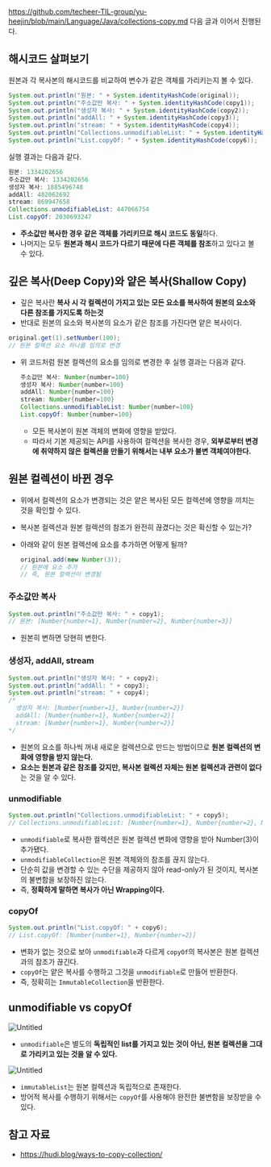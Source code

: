 https://github.com/techeer-TIL-group/yu-heejin/blob/main/Language/Java/collections-copy.md 다음 글과 이어서 진행된다.

## 해시코드 살펴보기

원본과 각 복사본의 해시코드를 비교하여 변수가 같은 객체를 가리키는지 볼 수 있다.

```java
System.out.println("원본: " + System.identityHashCode(original));
System.out.println("주소값만 복사: " + System.identityHashCode(copy1));
System.out.println("생성자 복사: " + System.identityHashCode(copy2));
System.out.println("addAll: " + System.identityHashCode(copy3));
System.out.println("stream: " + System.identityHashCode(copy4));
System.out.println("Collections.unmodifiableList: " + System.identityHashCode(copy5));
System.out.println("List.copyOf: " + System.identityHashCode(copy6));
```

실행 결과는 다음과 같다.

```java
원본: 1334202656
주소값만 복사: 1334202656
생성자 복사: 1885496748
addAll: 482062692
stream: 869947658
Collections.unmodifiableList: 447066754
List.copyOf: 2030693247
```

- **주소값만 복사한 경우 같은 객체를 가리키므로 해시 코드도 동일**하다.
- 나머지는 모두 **원본과 해시 코드가 다르기 때문에 다른 객체를 참조**하고 있다고 볼 수 있다.

## 깊은 복사(Deep Copy)와 얕은 복사(Shallow Copy)

- 깊은 복사란 **복사 시 각 컬렉션이 가지고 있는 모든 요소를 복사하여 원본의 요소와 다른 참조를 가지도록 하는것**
- 반대로 원본의 요소와 복사본의 요소가 같은 참조를 가진다면 얕은 복사이다.

```java
original.get(1).setNumber(100);
// 원본 컬렉션 요소 하나를 임의로 변경
```

- 위 코드처럼 원본 컬렉션의 요소를 임의로 변경한 후 실행 결과는 다음과 같다.
    
    ```java
    주소값만 복사: Number{number=100}
    생성자 복사: Number{number=100}
    addAll: Number{number=100}
    stream: Number{number=100}
    Collections.unmodifiableList: Number{number=100}
    List.copyOf: Number{number=100}
    ```
    
    - 모든 복사본이 원본 객체의 변화에 영향을 받았다.
    - 따라서 기본 제공되는 API를 사용하여 컬렉션을 복사한 경우, **외부로부터 변경에 취약하지 않은 컬렉션을 만들기 위해서는 내부 요소가 불변 객체여야한다.**

## 원본 컬렉션이 바뀐 경우

- 위에서 컬렉션의 요소가 변경되는 것은 얕은 복사된 모든 컬렉션에 영향을 끼치는 것을 확인할 수 있다.
- 복사본 컬렉션과 원본 컬렉션의 참조가 완전히 끊겼다는 것은 확신할 수 있는가?
- 아래와 같이 원본 컬렉션에 요소를 추가하면 어떻게 될까?
    
    ```java
    original.add(new Number(3));
    // 원본에 요소 추가
    // 즉, 원본 컬렉션이 변경됨
    ```
    

### 주소값만 복사

```java
System.out.println("주소값만 복사: " + copy1);
// 원본: [Number{number=1}, Number{number=2}, Number{number=3}]
```

- 원본히 변하면 당현히 변한다.

### 생성자, addAll, stream

```java
System.out.println("생성자 복사: " + copy2);
System.out.println("addAll: " + copy3);
System.out.println("stream: " + copy4);
/*
  생성자 복사: [Number{number=1}, Number{number=2}]
  addAll: [Number{number=1}, Number{number=2}]
  stream: [Number{number=1}, Number{number=2}]
*/
```

- 원본의 요소를 하나씩 꺼내 새로운 컬렉션으로 만드는 방법이므로 **원본 컬렉션의 변화에 영향을 받지 않는다.**
- **요소는 원본과 같은 참조를 갖지만, 복사본 컬렉션 자체는 원본 컬렉션과 관련이 없다**는 것을 알 수 있다.

### unmodifiable

```java
System.out.println("Collections.unmodifiableList: " + copy5);
// Collections.unmodifiableList: [Number{number=1}, Number{number=2}, Number{number=3}]
```

- `unmodifiable`로 복사한 컬렉션은 원본 컬렉션 변화에 영향을 받아 Number(3)이 추가됐다.
- `unmodifiableCollection`은 원본 객체와의 참조를 끊지 않는다.
- 단순히 값을 변경할 수 있는 수단을 제공하지 않아 read-only가 된 것이지, 복사본의 불변함을 보장하진 않는다.
- 즉, **정확하게 말하면 복사가 아닌 Wrapping이다.**

### copyOf

```java
System.out.println("List.copyOf: " + copy6);
// List.copyOf: [Number{number=1}, Number{number=2}]
```

- 변화가 없는 것으로 보아 `unmodifiable`과 다르게 `copyOf`의 복사본은 원본 컬렉션과의 참조가 끊긴다.
- `copyOf`는 얕은 복사를 수행하고 그것을 `unmodifiable`로 만들어 반환한다.
- 즉, 정확히는 `ImmutableCollection`을 반환한다.

## unmodifiable vs copyOf

![Untitled](https://hudi.blog/static/a8e81e2bd8dd12bbeffe2927657e5492/c1f10/unmodifiable.png)

- `unmodifiable`은 별도의 **독립적인 list를 가지고 있는 것이 아닌, 원본 컬렉션을 그대로 가리키고 있는 것을 알 수 있다.**

![Untitled](https://hudi.blog/static/42a923cb4f0f86919afb2da1ba204991/f6e13/copyOf.png)

- `immutableList`는 원본 컬렉션과 독립적으로 존재한다.
- 방어적 복사를 수행하기 위해서는 `copyOf`를 사용해야 완전한 불변함을 보장받을 수 있다.

## 참고 자료

- https://hudi.blog/ways-to-copy-collection/